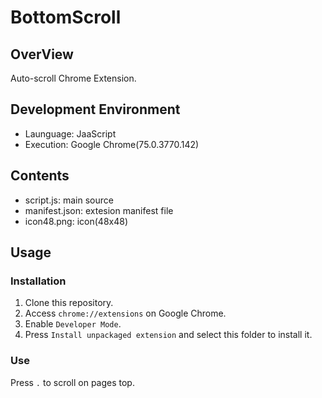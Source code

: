 # BottomScroll

## OverView
Auto-scroll Chrome Extension.

## Development Environment
 * Launguage: JaaScript
 * Execution: Google Chrome(75.0.3770.142)

## Contents
 * script.js: main source
 * manifest.json: extesion manifest file
 * icon48.png: icon(48x48)

## Usage

### Installation
 1. Clone this repository.
 2. Access `chrome://extensions` on Google Chrome.
 3. Enable `Developer Mode`.
 4. Press `Install unpackaged extension` and select this folder to install it.

###  Use
Press `.` to scroll on pages top.